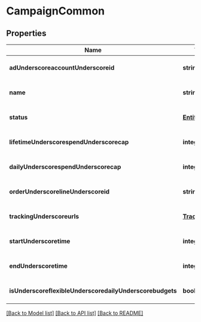 # CampaignCommon

## Properties
Name | Type | Description | Notes
------------ | ------------- | ------------- | -------------
**adUnderscoreaccountUnderscoreid** | **string** |  | [optional] [default to null]
**name** | **string** |  | [optional] [default to null]
**status** | [**EntityStatus**](EntityStatus.md) |  | [optional] [default to null]
**lifetimeUnderscorespendUnderscorecap** | **integer** |  | [optional] [default to null]
**dailyUnderscorespendUnderscorecap** | **integer** |  | [optional] [default to null]
**orderUnderscorelineUnderscoreid** | **string** |  | [optional] [default to null]
**trackingUnderscoreurls** | [**TrackingUrls**](TrackingUrls.md) |  | [optional] [default to null]
**startUnderscoretime** | **integer** |  | [optional] [default to null]
**endUnderscoretime** | **integer** |  | [optional] [default to null]
**isUnderscoreflexibleUnderscoredailyUnderscorebudgets** | **boolean** |  | [optional] [default to null]

[[Back to Model list]](../README.md#documentation-for-models) [[Back to API list]](../README.md#documentation-for-api-endpoints) [[Back to README]](../README.md)


